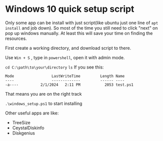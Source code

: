 # Windows 10 quick setup script

Only some app can be install with just script(like ubuntu just one line of ```apt install``` and job down). So most of the time you still need to click "next" on pop up windows manually.
At least this will save your time on finding the resources.

First create a working directory, and download script to there.

Use ```Win + S``` , type in ```powershell```, open it with admin mode.

```cd C:\path\to\your\directory```
```ls```
If you see this:
```
Mode                 LastWriteTime         Length Name
----                 -------------         ------ ----
-a----          2/1/2024   2:11 PM           2053 test.ps1
```
That means you are on the right track

``` .\windows_setup.ps1 ``` to start installing

Other useful apps are like:
* TreeSize
* CeystalDiskinfo
* Diskgenius
